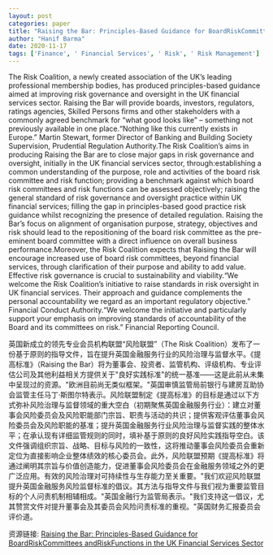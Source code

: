 ```yaml
---
layout: post
categories: paper
title: "Raising the Bar: Principles-Based Guidance for BoardRiskCommittees andRiskFunctions in the UK Financial Services Sector"
author: "Hanif Barma"
date: 2020-11-17
tags: ['Finance', ' Financial Services', ' Risk', ' Risk Management']
---
```


The Risk Coalition, a newly created association of the UK’s leading professional membership bodies, has produced principles-based guidance aimed at improving risk governance and oversight in the UK financial services sector. Raising the Bar will provide boards, investors, regulators, ratings agencies, Skilled Persons firms and other stakeholders with a commonly agreed benchmark for “what good looks like” – something not previously available in one place.“Nothing like this currently exists in Europe.” Martin Stewart, former Director of Banking and Building Society Supervision, Prudential Regulation Authority.The Risk Coalition’s aims in producing Raising the Bar are to close major gaps in risk governance and oversight, initially in the UK financial services sector, through:establishing a common understanding of the purpose, role and activities of the board risk committee and risk function; providing a benchmark against which board risk committees and risk functions can be assessed objectively; raising the general standard of risk governance and oversight practice within UK financial services; filling the gap in principles-based good practice risk guidance whilst recognizing the presence of detailed regulation. Raising the Bar’s focus on alignment of organisation purpose, strategy, objectives and risk should lead to the repositioning of the board risk committee as the pre-eminent board committee with a direct influence on overall business performance.Moreover, the Risk Coalition expects that Raising the Bar will encourage increased use of board risk committees, beyond financial services, through clarification of their purpose and ability to add value. Effective risk governance is crucial to sustainability and viability.“We welcome the Risk Coalition’s initiative to raise standards in risk oversight in UK financial services. Their approach and guidance complements the personal accountability we regard as an important regulatory objective.” Financial Conduct Authority.“We welcome the initiative and particularly support your emphasis on improving standards of accountability of the Board and its committees on risk.” Financial Reporting Council.

英国新成立的领先专业会员机构联盟“风险联盟”（The Risk Coalition）发布了一份基于原则的指导文件，旨在提升英国金融服务行业的风险治理与监督水平。《提高标准》（Raising the Bar）将为董事会、投资者、监管机构、评级机构、专业评估公司及其他利益相关方提供关于"良好实践标准"的统一基准——这是此前从未集中呈现过的资源。"欧洲目前尚无类似框架。"英国审慎监管局前银行与建房互助协会监管主任马丁·斯图尔特表示。风险联盟制定《提高标准》的目标是通过以下方式弥补风险治理与监督领域的重大空白（初期聚焦英国金融服务行业）：建立对董事会风险委员会及风险职能部门宗旨、职责与活动的共识；提供客观评估董事会风险委员会及风险职能的基准；提升英国金融服务行业风险治理与监督实践的整体水平；在承认现有详细监管规则的同时，填补基于原则的良好风险实践指导空白。该文件强调组织宗旨、战略、目标与风险的一致性，这将推动董事会风险委员会重新定位为直接影响企业整体绩效的核心委员会。此外，风险联盟预期《提高标准》将通过阐明其宗旨与价值创造能力，促进董事会风险委员会在金融服务领域之外的更广泛应用。有效的风险治理对可持续性与生存能力至关重要。"我们欢迎风险联盟提升英国金融服务风险监督标准的倡议。其方法与指导文件与我们视为重要监管目标的个人问责机制相辅相成。"英国金融行为监管局表示。"我们支持这一倡议，尤其赞赏文件对提升董事会及其委员会风险问责标准的重视。"英国财务汇报委员会评价道。

资源链接: [Raising the Bar: Principles-Based Guidance for BoardRiskCommittees andRiskFunctions in the UK Financial Services Sector](https://papers.ssrn.com/sol3/papers.cfm?abstract_id=3701500)
